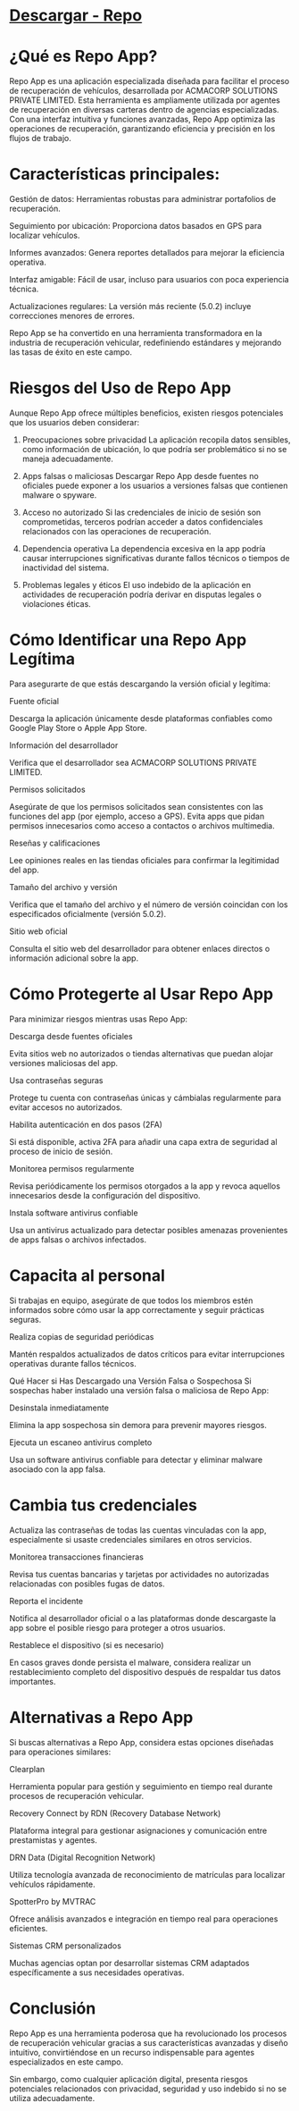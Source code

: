 # [Descargar - Repo](https://bom.so/lPWkUQ) 

# ¿Qué es Repo App?
Repo App es una aplicación especializada diseñada para facilitar el proceso de recuperación de vehículos, desarrollada por ACMACORP SOLUTIONS PRIVATE LIMITED. Esta herramienta es ampliamente utilizada por agentes de recuperación en diversas carteras dentro de agencias especializadas. Con una interfaz intuitiva y funciones avanzadas, Repo App optimiza las operaciones de recuperación, garantizando eficiencia y precisión en los flujos de trabajo.

# Características principales:
Gestión de datos: Herramientas robustas para administrar portafolios de recuperación.

Seguimiento por ubicación: Proporciona datos basados en GPS para localizar vehículos.

Informes avanzados: Genera reportes detallados para mejorar la eficiencia operativa.

Interfaz amigable: Fácil de usar, incluso para usuarios con poca experiencia técnica.

Actualizaciones regulares: La versión más reciente (5.0.2) incluye correcciones menores de errores.

Repo App se ha convertido en una herramienta transformadora en la industria de recuperación vehicular, redefiniendo estándares y mejorando las tasas de éxito en este campo.

# Riesgos del Uso de Repo App
Aunque Repo App ofrece múltiples beneficios, existen riesgos potenciales que los usuarios deben considerar:

1. Preocupaciones sobre privacidad
La aplicación recopila datos sensibles, como información de ubicación, lo que podría ser problemático si no se maneja adecuadamente.

2. Apps falsas o maliciosas
Descargar Repo App desde fuentes no oficiales puede exponer a los usuarios a versiones falsas que contienen malware o spyware.

3. Acceso no autorizado
Si las credenciales de inicio de sesión son comprometidas, terceros podrían acceder a datos confidenciales relacionados con las operaciones de recuperación.

4. Dependencia operativa
La dependencia excesiva en la app podría causar interrupciones significativas durante fallos técnicos o tiempos de inactividad del sistema.

5. Problemas legales y éticos
El uso indebido de la aplicación en actividades de recuperación podría derivar en disputas legales o violaciones éticas.

# Cómo Identificar una Repo App Legítima
Para asegurarte de que estás descargando la versión oficial y legítima:

Fuente oficial

Descarga la aplicación únicamente desde plataformas confiables como Google Play Store o Apple App Store.

Información del desarrollador

Verifica que el desarrollador sea ACMACORP SOLUTIONS PRIVATE LIMITED.

Permisos solicitados

Asegúrate de que los permisos solicitados sean consistentes con las funciones del app (por ejemplo, acceso a GPS). Evita apps que pidan permisos innecesarios como acceso a contactos o archivos multimedia.

Reseñas y calificaciones

Lee opiniones reales en las tiendas oficiales para confirmar la legitimidad del app.

Tamaño del archivo y versión

Verifica que el tamaño del archivo y el número de versión coincidan con los especificados oficialmente (versión 5.0.2).

Sitio web oficial

Consulta el sitio web del desarrollador para obtener enlaces directos o información adicional sobre la app.

# Cómo Protegerte al Usar Repo App
Para minimizar riesgos mientras usas Repo App:

Descarga desde fuentes oficiales

Evita sitios web no autorizados o tiendas alternativas que puedan alojar versiones maliciosas del app.

Usa contraseñas seguras

Protege tu cuenta con contraseñas únicas y cámbialas regularmente para evitar accesos no autorizados.

Habilita autenticación en dos pasos (2FA)

Si está disponible, activa 2FA para añadir una capa extra de seguridad al proceso de inicio de sesión.

Monitorea permisos regularmente

Revisa periódicamente los permisos otorgados a la app y revoca aquellos innecesarios desde la configuración del dispositivo.

Instala software antivirus confiable

Usa un antivirus actualizado para detectar posibles amenazas provenientes de apps falsas o archivos infectados.

# Capacita al personal

Si trabajas en equipo, asegúrate de que todos los miembros estén informados sobre cómo usar la app correctamente y seguir prácticas seguras.

Realiza copias de seguridad periódicas

Mantén respaldos actualizados de datos críticos para evitar interrupciones operativas durante fallos técnicos.

Qué Hacer si Has Descargado una Versión Falsa o Sospechosa
Si sospechas haber instalado una versión falsa o maliciosa de Repo App:

Desinstala inmediatamente

Elimina la app sospechosa sin demora para prevenir mayores riesgos.

Ejecuta un escaneo antivirus completo

Usa un software antivirus confiable para detectar y eliminar malware asociado con la app falsa.

# Cambia tus credenciales

Actualiza las contraseñas de todas las cuentas vinculadas con la app, especialmente si usaste credenciales similares en otros servicios.

Monitorea transacciones financieras

Revisa tus cuentas bancarias y tarjetas por actividades no autorizadas relacionadas con posibles fugas de datos.

Reporta el incidente

Notifica al desarrollador oficial o a las plataformas donde descargaste la app sobre el posible riesgo para proteger a otros usuarios.

Restablece el dispositivo (si es necesario)

En casos graves donde persista el malware, considera realizar un restablecimiento completo del dispositivo después de respaldar tus datos importantes.

# Alternativas a Repo App
Si buscas alternativas a Repo App, considera estas opciones diseñadas para operaciones similares:

Clearplan

Herramienta popular para gestión y seguimiento en tiempo real durante procesos de recuperación vehicular.

Recovery Connect by RDN (Recovery Database Network)

Plataforma integral para gestionar asignaciones y comunicación entre prestamistas y agentes.

DRN Data (Digital Recognition Network)

Utiliza tecnología avanzada de reconocimiento de matrículas para localizar vehículos rápidamente.

SpotterPro by MVTRAC

Ofrece análisis avanzados e integración en tiempo real para operaciones eficientes.

Sistemas CRM personalizados

Muchas agencias optan por desarrollar sistemas CRM adaptados específicamente a sus necesidades operativas.

# Conclusión
Repo App es una herramienta poderosa que ha revolucionado los procesos de recuperación vehicular gracias a sus características avanzadas y diseño intuitivo, convirtiéndose en un recurso indispensable para agentes especializados en este campo.

Sin embargo, como cualquier aplicación digital, presenta riesgos potenciales relacionados con privacidad, seguridad y uso indebido si no se utiliza adecuadamente.
